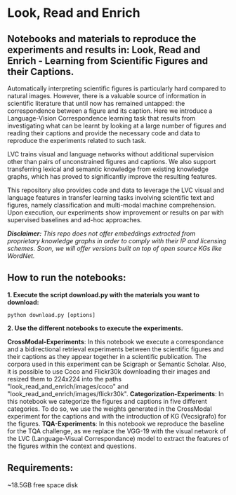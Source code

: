 # Look, Read and Enrich

## Notebooks and materials to reproduce the experiments and results in: Look, Read and Enrich - Learning from Scientific Figures and their Captions.

Automatically interpreting scientific figures is particularly hard compared to natural images. However, there is a valuable source of information in scientific literature that until now has remained untapped: the correspondence between a figure and its caption. Here we 
introduce a Language-Vision Correspondence learning task that results from investigating what can be learnt by looking at a large number of figures and reading their captions and provide the necessary code and data to reproduce the experiments related to such task.

LVC trains visual and language networks without additional supervision other than pairs of unconstrained figures and captions. We also support transferring lexical and semantic knowledge from existing knowledge graphs, which has proved to significantly improve the resulting features. 

This repository also provides code and data to leverage the LVC visual and language features in transfer learning tasks involving scientific text and figures, namely classification and multi-modal machine comprehension. Upon execution, our experiments show improvement or results on par with supervised baselines and ad-hoc approaches.

_**Disclaimer:** This repo does not offer embeddings extracted from proprietary knowledge graphs in order to comply with their IP and licensing schemes. Soon, we will offer versions built on top of open source KGs like WordNet._

## How to run the notebooks:

**1. Execute the script download.py with the materials you want to download:**

```
python download.py [options]

```

**2. Use the different notebooks to execute the experiments.**

**CrossModal-Experiments**: In this notebook we execute a correspondance and a bidirectional retrieval experiments between the scientific figures and their captions as they appear together in a scientific publication. The corpora used in this experiment can be Scigraph or Semantic Scholar. Also, it is possible to use Coco and Flickr30k downloading their images and resized them to 224x224 into the paths "look_read_and_enrich/images/coco" and "look_read_and_enrich/images/flickr30k".
**Categorization-Experiments**: In this notebook we categorize the figures and captions in five different categories. To do so, we use the weights generated in the CrossModal experiment for the captions and with the introduction of KG (Vecsigrafo) for the figures.
**TQA-Experiments**: In this notebook we reproduce the baseline for the TQA challenge, as we replace the VGG-19 with the visual network of the LVC (Language-Visual Correspondance) model to extract the features of the figures within the context and questions.

## Requirements:
~18.5GB free space disk
